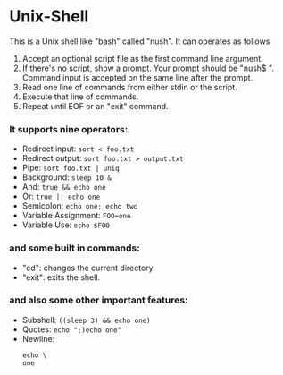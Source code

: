# Unix-Shell

This is a Unix shell like "bash" called "nush". It can operates as follows:

1. Accept an optional script file as the first command line argument.
2. If there's no script, show a prompt. Your prompt should be "nush$ ". Command input is accepted on the same line after the prompt.
3. Read one line of commands from either stdin or the script.
4. Execute that line of commands.
5. Repeat until EOF or an "exit" command.

### It supports nine operators:

- Redirect input: `sort < foo.txt`
- Redirect output: `sort foo.txt > output.txt`
- Pipe: `sort foo.txt | uniq`
- Background: `sleep 10 &`
- And: `true && echo one`
- Or: `true || echo one`
- Semicolon: `echo one; echo two`
- Variable Assignment: `FOO=one`
- Variable Use: `echo $FOO`

### and some built in commands:

- "cd": changes the current directory. 
- "exit": exits the shell.

### and also some other important features:

- Subshell: `((sleep 3) && echo one)`
- Quotes: `echo ";)echo one"`
- Newline: 
    ```
    echo \  
    one
    ```
